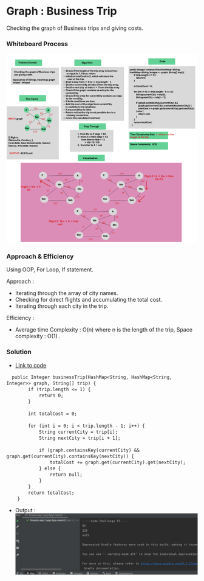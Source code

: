 # Graph : Business Trip

Checking the graph of Business trips and giving costs.

### Whiteboard Process
![img_5.png](img_5.png)

### Approach & Efficiency
Using OOP, For Loop, If statement.

Approach :

- Iterating through the array of city names.
- Checking for direct flights and accumulating the total cost.
- Iterating through each city in the trip.

Efficiency :

- Average time Complexity : O(n) where n is the length of the trip, Space complexity : O(1) .


### Solution

- [Link to code ](/Graphs/app/src/main/java/graphs/App.java)
```javapackage graphs;
  public Integer businessTrip(HashMap<String, HashMap<String, Integer>> graph, String[] trip) {
        if (trip.length <= 1) {
            return 0;
        }

        int totalCost = 0;

        for (int i = 0; i < trip.length - 1; i++) {
            String currentCity = trip[i];
            String nextCity = trip[i + 1];

            if (graph.containsKey(currentCity) && graph.get(currentCity).containsKey(nextCity)) {
                totalCost += graph.get(currentCity).get(nextCity);
            } else {
                return null;
            }
        }
        return totalCost;
    }
```

- Output :
![img_4.png](img_4.png)
  